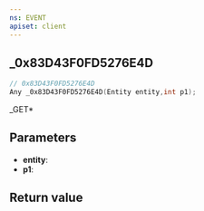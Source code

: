 ```yaml
---
ns: EVENT
apiset: client
---
```

## _0x83D43F0FD5276E4D

```c
// 0x83D43F0FD5276E4D
Any _0x83D43F0FD5276E4D(Entity entity,int p1);
```

_GET*

## Parameters
* **entity**:
* **p1**:

## Return value

